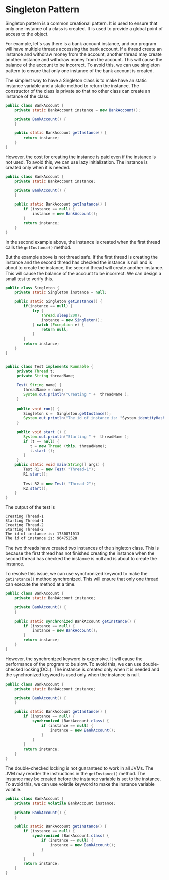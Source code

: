 # Singleton Pattern

Singleton pattern is a common creational pattern. It is used to ensure that only one instance of a class is created. It is used to provide a global point of access to the object.

For example, let's say there is a bank account instance, and our program will have multiple threads accessing the bank account. If a thread create an instance and withdraw money from the account, another thread may create another instance and withdraw money from the account. This will cause the balance of the account to be incorrect. To avoid this, we can use singleton pattern to ensure that only one instance of the bank account is created.

The simplest way to have a Singleton class is to make have an static instance variable and a static method to return the instance. The constructor of the class is private so that no other class can create an instance of the class.

```java
public class BankAccount {
    private static BankAccount instance = new BankAccount();

    private BankAccount() {
    }

    public static BankAccount getInstance() {
        return instance;
    }
}
```

However, the cost for creating the instance is paid even if the instance is not used. To avoid this, we can use lazy initialization. The instance is created only when it is needed.

```java
public class BankAccount {
    private static BankAccount instance;

    private BankAccount() {
    }

    public static BankAccount getInstance() {
        if (instance == null) {
            instance = new BankAccount();
        }
        return instance;
    }
}
```

In the second example above, the instance is created when the first thread calls the `getInstance()` method. 

But the example above is not thread safe. If the first thread is creating the instance and the second thread has checked the instance is null and is about to create the instance, the second thread will create another instance. This will cause the balance of the account to be incorrect. We can design a small test to verify this.

```java
public class Singleton {
    private static Singleton instance = null;

    public static Singleton getInstance() {
        if(instance == null) {
            try {
                Thread.sleep(200);
                instance = new Singleton();
            } catch (Exception e) {
                return null;
            }
        }
        return instance;
    }
}


public class Test implements Runnable {
     private Thread t;
     private String threadName;
     
     Test( String name) {
        threadName = name;
        System.out.println("Creating " +  threadName );
     }
     
     public void run() {
        Singleton s =  Singleton.getInstance();
        System.out.println("The id of instance is: "System.identityHashCode(s));
     }
     
     public void start () {
        System.out.println("Starting " +  threadName );
        if (t == null) {
           t = new Thread (this, threadName);
           t.start ();
        }
     }
    public static void main(String[] args) {
        Test R1 = new Test( "Thread-1");
        R1.start();
        
        Test R2 = new Test( "Thread-2");
        R2.start();
    }
}

```

The output of the test is

```
Creating Thread-1
Starting Thread-1
Creating Thread-2
Starting Thread-2
The id of instance is: 1730871013
The id of instance is: 964752528
```

The two threads have created two instances of the singleton class. This is because the first thread has not finished creating the instance when the second thread has checked the instance is null and is about to create the instance.

To resolve this issue, we can use synchronized keyword to make the `getInstance()` method synchronized. This will ensure that only one thread can execute the method at a time.

```java
public class BankAccount {
    private static BankAccount instance;

    private BankAccount() {
    }

    public static synchronized BankAccount getInstance() {
        if (instance == null) {
            instance = new BankAccount();
        }
        return instance;
    }
}
```

However, the synchronized keyword is expensive. It will cause the performance of the program to be slow. To avoid this, we can use double-checked locking(DCL). The instance is created only when it is needed and the synchronized keyword is used only when the instance is null.

```java
public class BankAccount {
    private static BankAccount instance;

    private BankAccount() {
    }

    public static BankAccount getInstance() {
        if (instance == null) {
            synchronized (BankAccount.class) {
                if (instance == null) {
                    instance = new BankAccount();
                }
            }
        }
        return instance;
    }
}
```

The double-checked locking is not guaranteed to work in all JVMs. The JVM may reorder the instructions in the `getInstance()` method. The instance may be created before the instance variable is set to the instance. To avoid this, we can use volatile keyword to make the instance variable volatile.

```java
public class BankAccount {
    private static volatile BankAccount instance;

    private BankAccount() {
    }

    public static BankAccount getInstance() {
        if (instance == null) {
            synchronized (BankAccount.class) {
                if (instance == null) {
                    instance = new BankAccount();
                }
            }
        }
        return instance;
    }
}
```